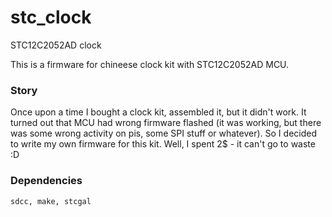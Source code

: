# stc_clock
STC12C2052AD clock

This is a firmware for chineese clock kit with STC12C2052AD MCU.

### Story
Once upon a time I bought a clock kit, assembled it, but it didn't work. It turned out that MCU had wrong firmware flashed (it was working, but there was some wrong activity on pis, some SPI stuff or whatever). So I decided to write my own firmware for this kit. Well, I spent 2$ - it can't go to waste :D

### Dependencies
```
sdcc, make, stcgal
```
